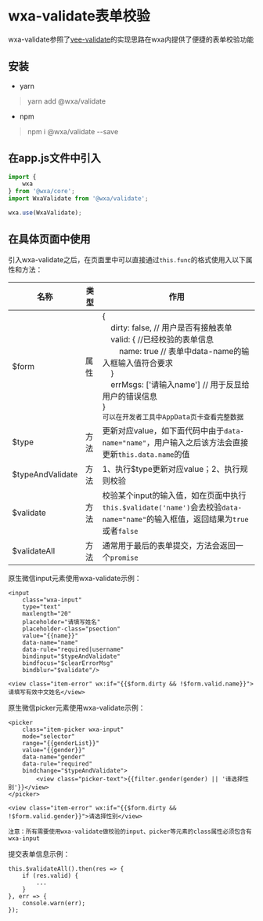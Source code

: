 # wxa-validate表单校验
wxa-validate参照了[vee-validate](https://logaretm.github.io/vee-validate/)的实现思路在wxa内提供了便捷的表单校验功能

## 安装
- yarn
> yarn add @wxa/validate
- npm
> npm i @wxa/validate --save

## 在app.js文件中引入
```javascript
import {
    wxa
} from '@wxa/core';
import WxaValidate from '@wxa/validate';

wxa.use(WxaValidate);
```
## 在具体页面中使用
引入wxa-validate之后，在页面里中可以直接通过`this.func`的格式使用入以下属性和方法：

|名称|类型|作用|
|------|-----|-----|
|$form|属性|{<br>&nbsp;&nbsp;&nbsp;&nbsp;dirty: false, // 用户是否有接触表单 <br>&nbsp;&nbsp;&nbsp;&nbsp;valid: { //已经校验的表单信息<br>&nbsp;&nbsp;&nbsp;&nbsp;&nbsp;&nbsp;&nbsp;&nbsp;name: true // 表单中data-name的输入框输入值符合要求<br>&nbsp;&nbsp;&nbsp;&nbsp;}<br>&nbsp;&nbsp;&nbsp;&nbsp;errMsgs: ['请输入name'] // 用于反显给用户的错误信息<br>}<br>`可以在开发者工具中AppData页卡查看完整数据`|
|$type|方法|更新对应value，如下面代码中由于`data-name="name"`，用户输入之后该方法会直接更新`this.data.name`的值|
|$typeAndValidate|方法|1、执行$type更新对应value；2、执行规则校验|
|$validate|方法|校验某个input的输入值，如在页面中执行`this.$validate('name')`会去校验`data-name="name"`的输入框值，返回结果为`true`或者`false`|
|$validateAll|方法|通常用于最后的表单提交，方法会返回一个`promise`|

原生微信input元素使用wxa-validate示例：
```
<input
    class="wxa-input"
    type="text"
    maxlength="20"
    placeholder="请填写姓名"
    placeholder-class="psection"
    value="{{name}}"
    data-name="name"
    data-rule="required|username"
    bindinput="$typeAndValidate"
    bindfocus="$clearErrorMsg"
    bindblur="$validate"/>

<view class="item-error" wx:if="{{$form.dirty && !$form.valid.name}}">请填写有效中文姓名</view>
```
原生微信picker元素使用wxa-validate示例：
```
<picker
    class="item-picker wxa-input"
    mode="selector"
    range="{{genderList}}"
    value="{{gender}}"
    data-name="gender"
    data-rule="required"
    bindchange="$typeAndValidate">
        <view class="picker-text">{{filter.gender(gender) || '请选择性别'}}</view>
</picker>

<view class="item-error" wx:if="{{$form.dirty && !$form.valid.gender}}">请选择性别</view>
```


`注意：所有需要使用wxa-validate做校验的input、picker等元素的class属性必须包含有wxa-input`

提交表单信息示例：
```
this.$validateAll().then(res => {
    if (res.valid) {
        ...
    }
}, err => {
    console.warn(err);
});
```
